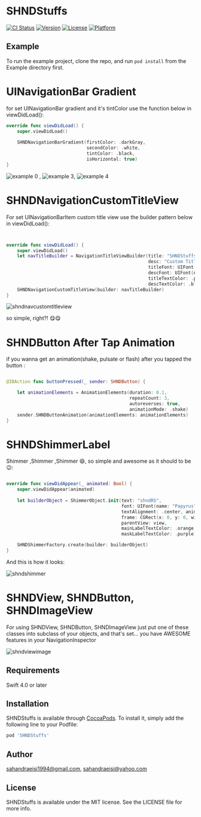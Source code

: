 # SHNDStuffs

[![CI Status](https://img.shields.io/travis/sahandraeisi1994@gmail.com/SHNDStuffs.svg?style=flat)](https://travis-ci.org/sahandraeisi1994@gmail.com/SHNDStuffs)
[![Version](https://img.shields.io/cocoapods/v/SHNDStuffs.svg?style=flat)](https://cocoapods.org/pods/SHNDStuffs)
[![License](https://img.shields.io/cocoapods/l/SHNDStuffs.svg?style=flat)](https://cocoapods.org/pods/SHNDStuffs)
[![Platform](https://img.shields.io/cocoapods/p/SHNDStuffs.svg?style=flat)](https://cocoapods.org/pods/SHNDStuffs)

## Example

To run the example project, clone the repo, and run `pod install` from the Example directory first.

# UINavigationBar Gradient

for set UINavigationBar gradient and it's tintColor use the function below in viewDidLoad():
```Swift
override func viewDidLoad() {
    super.viewDidLoad()
        
    SHNDNavigationBarGradient(firstColor: .darkGray,
                              secondColor: .white,
                              tintColor: .black,
                              isHorizontal: true)
}
```
![example 0](https://user-images.githubusercontent.com/34839080/50152348-a0793400-02d8-11e9-87e8-1691413827fe.png) ,
![example 3](https://user-images.githubusercontent.com/34839080/50155445-4f217280-02e1-11e9-83b7-fb2955ec2f00.png), ![example 4](https://user-images.githubusercontent.com/34839080/50155449-55175380-02e1-11e9-92ba-baabf922fd99.png)


# SHNDNavigationCustomTitleView

For set UINavigationBarItem custom title view use the builder pattern below in viewDidLoad():

```Swift


override func viewDidLoad() {
    super.viewDidLoad()
    let navTitleBuilder = NavigationTitleViewBuilder(title: "SHNDStuffs",
                                                     desc: "Custom Title View",
                                                     titleFont: UIFont(name: "Papyrus", size: 18)!,
                                                     descFont: UIFont(name: "Kailasa", size: 10)!,
                                                     titleTextColor: .purple,
                                                     descTextColor: .black)
    SHNDNavigationCustomTitleView(builder: navTitleBuilder)                                                     
}

```

![shndnavcustomtitleview](https://user-images.githubusercontent.com/34839080/50560864-22764d80-0d1a-11e9-8ed5-51e500ead09f.png)

so simple, right?! 😋😋

# SHNDButton After Tap Animation

if you wanna get an animation(shake, pulsate or flash) after you tapped the button :

```Swift

@IBAction func buttonPressed(_ sender: SHNDButton) {

    let animationElements = AnimationElements(duration: 0.1,
                                              repeatCount: 3,
                                              autoreverses: true,
                                              animationMode: .shake)
    sender.SHNDButtonAnimation(animationElements: animationElements)
}

```

# SHNDShimmerLabel
Shimmer ,Shimmer ,Shimmer 😄, so simple and awesome as it should to be 😉:

```Swift

override func viewDidAppear(_ animated: Bool) {
    super.viewDidAppear(animated)
    
    let builderObject = ShimmerObject.init(text: "shndRS",
                                           font: UIFont(name: "Papyrus", size: 73)!,
                                           textAlignment: .center, animationDuration: 2,
                                           frame: CGRect(x: 0, y: 0, width: view.frame.width, height: 400),
                                           parentView: view,
                                           mainLabelTextColor: .orange,
                                           maskLabelTextColor: .purple)

    SHNDShimmerFactory.create(builder: builderObject)
}

```

And this is how it looks: 


![shndshimmer](https://user-images.githubusercontent.com/34839080/50724114-444a4880-10fd-11e9-8168-7eb1f75c7130.gif)




# SHNDView, SHNDButton, SHNDImageView

For using SHNDView, SHNDButton, SHNDImageView just put one of these classes into subclass of your objects, and that's set... you have AWESOME features in your NavigationInspector

![shndviewimage](https://user-images.githubusercontent.com/34839080/50561395-7c2d4680-0d1f-11e9-981a-be082bd8335d.png)


## Requirements
Swift 4.0 or later
## Installation

SHNDStuffs is available through [CocoaPods](https://cocoapods.org). To install
it, simply add the following line to your Podfile:

```ruby
pod 'SHNDStuffs'
```

## Author

sahandraeisi1994@gmail.com, sahandraeisi@yahoo.com

## License

SHNDStuffs is available under the MIT license. See the LICENSE file for more info.
